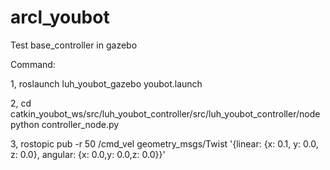 # arcl_youbot

Test base_controller in gazebo

Command: 

1, roslaunch luh_youbot_gazebo youbot.launch  

2, cd catkin_youbot_ws/src/luh_youbot_controller/src/luh_youbot_controller/node  
   python controller_node.py  
   
3, rostopic pub -r 50 /cmd_vel geometry_msgs/Twist  '{linear:  {x: 0.1, y: 0.0, z: 0.0}, angular: {x: 0.0,y: 0.0,z: 0.0}}'

